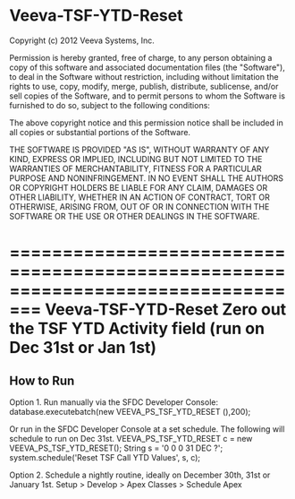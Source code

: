Veeva-TSF-YTD-Reset
=================================================================================
Copyright (c) 2012 Veeva Systems, Inc.

Permission is hereby granted, free of charge, to any person obtaining a copy of this software and associated documentation files (the "Software"), to deal in the Software without restriction, including without limitation the rights to use, copy, modify, merge, publish, distribute, sublicense, and/or sell copies of the Software, and to permit persons to whom the Software is furnished to do so, subject to the following conditions:

The above copyright notice and this permission notice shall be included in all copies or substantial portions of the Software.

THE SOFTWARE IS PROVIDED "AS IS", WITHOUT WARRANTY OF ANY KIND, EXPRESS OR IMPLIED, INCLUDING BUT NOT LIMITED TO THE WARRANTIES OF MERCHANTABILITY, FITNESS FOR A PARTICULAR PURPOSE AND NONINFRINGEMENT. IN NO EVENT SHALL THE AUTHORS OR COPYRIGHT HOLDERS BE LIABLE FOR ANY CLAIM, DAMAGES OR OTHER LIABILITY, WHETHER IN AN ACTION OF CONTRACT, TORT OR OTHERWISE, ARISING FROM, OUT OF OR IN CONNECTION WITH THE SOFTWARE OR THE USE OR OTHER DEALINGS IN THE SOFTWARE.

=================================================================================
Veeva-TSF-YTD-Reset
Zero out the TSF YTD Activity field (run on Dec 31st or Jan 1st)
=================================================================================
How to Run
--------------
Option 1. Run manually via the SFDC Developer Console:
database.executebatch(new VEEVA_PS_TSF_YTD_RESET (),200); 

Or run in the SFDC Developer Console at a set schedule.  The following will schedule to run on Dec 31st.
VEEVA_PS_TSF_YTD_RESET c = new VEEVA_PS_TSF_YTD_RESET();
String s = '0 0 0 31 DEC ?';
system.schedule('Reset TSF Call YTD Values', s, c);

Option 2. Schedule a nightly routine, ideally on December 30th, 31st or January 1st.
Setup > Develop > Apex Classes > Schedule Apex
